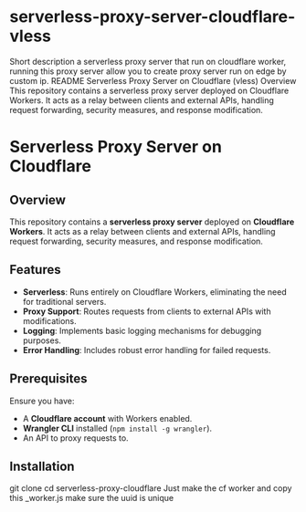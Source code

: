 # serverless-proxy-server-cloudflare-vless

Short description
a serverless proxy server that run on cloudflare worker, running this proxy server allow you to create proxy server run on edge by custom ip.
README
Serverless Proxy Server on Cloudflare (vless)
Overview
This repository contains a serverless proxy server deployed on Cloudflare Workers. It acts as a relay between clients and external APIs, handling request forwarding, security measures, and response modification.

# Serverless Proxy Server on Cloudflare

## Overview
This repository contains a **serverless proxy server** deployed on **Cloudflare Workers**. It acts as a relay between clients and external APIs, handling request forwarding, security measures, and response modification.

## Features
- **Serverless**: Runs entirely on Cloudflare Workers, eliminating the need for traditional servers.
- **Proxy Support**: Routes requests from clients to external APIs with modifications.
- **Logging**: Implements basic logging mechanisms for debugging purposes.
- **Error Handling**: Includes robust error handling for failed requests.

## Prerequisites
Ensure you have:
- A **Cloudflare account** with Workers enabled.
- **Wrangler CLI** installed (`npm install -g wrangler`).
- An API to proxy requests to.

## Installation
git clone <repository-url>
cd serverless-proxy-cloudflare
Just make the cf worker and copy this _worker.js
make sure the uuid is unique
